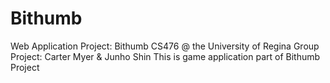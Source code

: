 # Bithumb
Web Application Project: Bithumb
CS476 @ the University of Regina
Group Project: Carter Myer & Junho Shin
This is game application part of Bithumb Project
